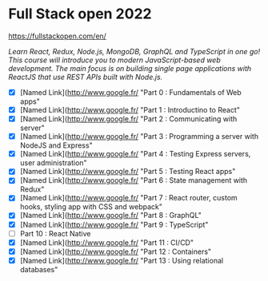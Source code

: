 
# Full Stack open 2022 #


https://fullstackopen.com/en/

*Learn React, Redux, Node.js, MongoDB, GraphQL and TypeScript in one go! 
This course will introduce you to modern JavaScript-based web development. 
The main focus is on building single page applications with ReactJS that use REST APIs built with Node.js.*

- [x] [Named Link](http://www.google.fr/ "Part 0 : Fundamentals of Web apps"
- [x] [Named Link](http://www.google.fr/ "Part 1 : Introductino to React"
- [x] [Named Link](http://www.google.fr/ "Part 2 : Communicating with server"
- [x] [Named Link](http://www.google.fr/ "Part 3 : Programming a server with NodeJS and Express"
- [x] [Named Link](http://www.google.fr/ "Part 4 : Testing Express servers, user administration"
- [x] [Named Link](http://www.google.fr/ "Part 5 : Testing React apps"
- [x] [Named Link](http://www.google.fr/ "Part 6 : State management with Redux"
- [x] [Named Link](http://www.google.fr/ "Part 7 : React router, custom hooks, styling app with CSS and webpack"
- [x] [Named Link](http://www.google.fr/ "Part 8 : GraphQL"
- [x] [Named Link](http://www.google.fr/ "Part 9 : TypeScript"
- [ ] Part 10 : React Native
- [x] [Named Link](http://www.google.fr/ "Part 11 : CI/CD"
- [x] [Named Link](http://www.google.fr/ "Part 12 : Containers"
- [x] [Named Link](http://www.google.fr/ "Part 13 : Using relational databases"
